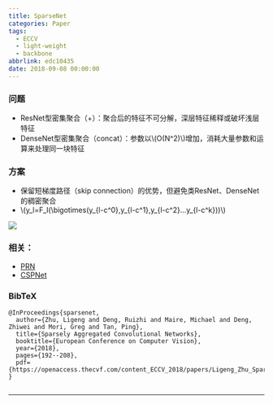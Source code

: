 ```yaml
---
title: SparseNet
categories: Paper
tags:
  - ECCV
  - light-weight
  - backbone
abbrlink: edc10435
date: 2018-09-08 00:00:00
---
```

<script type="text/javascript" src="https://cdn.jsdelivr.net/npm/mathjax@3/es5/tex-svg.js?config=default"></script>

<p></p>
<!-- more -->

### 问题

- ResNet型密集聚合（+）：聚合后的特征不可分解，深层特征稀释或破坏浅层特征
- DenseNet型密集聚合（concat）：参数以\\(O(N^2)\\)增加，消耗大量参数和运算来处理同一块特征

### 方案

- 保留短梯度路径（skip connection）的优势，但避免类ResNet、DenseNet的稠密聚合
- \\(y_l=F_l(\bigotimes(y_{l-c^0},y_{l-c^1},y_{l-c^2}...y_{l-c^k}))\\)

![](SparseNet.png)

### 相关：

- [PRN](http://blinging/posts/8a14a4e3.html)
- [CSPNet](http://blinging/posts/b956e9d5.html)

### BibTeX
```
@InProceedings{sparsenet,
  author={Zhu, Ligeng and Deng, Ruizhi and Maire, Michael and Deng, Zhiwei and Mori, Greg and Tan, Ping},
  title={Sparsely Aggregated Convolutional Networks},
  booktitle={European Conference on Computer Vision},
  year={2018},
  pages={192--208},
  pdf={https://openaccess.thecvf.com/content_ECCV_2018/papers/Ligeng_Zhu_Sparsely_Aggregated_Convolutional_ECCV_2018_paper.pdf}
}


```

---

